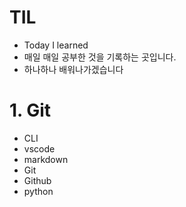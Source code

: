 # TIL

- Today I learned
- 매일 매일 공부한 것을 기록하는 곳입니다.
- 하나하나 배워나가겠습니다



# 1. Git

- CLI
- vscode
- markdown
- Git
- Github
- python